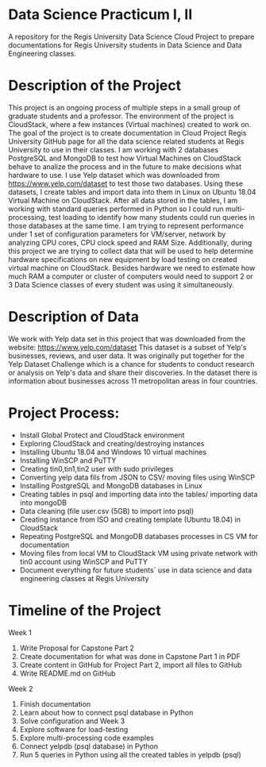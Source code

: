 # Data Science Practicum I, II

A repository for the Regis University Data Science Cloud Project to prepare documentations for Regis University students in Data Science and Data Engineering classes.

# Description of the Project

   This project is an ongoing process of multiple steps in a small group of graduate students and a professor. The environment of the project is CloudStack, where a few instances (Virtual machines) created to work on. The goal of the project is to create documentation in Cloud Project Regis University GitHub page for all the data science related students at Regis University to use in their classes. 
   I am working with 2 databases PostgreSQL and MongoDB to test how Virtual Machines on CloudStack behave to analize the process and in the future to make decisions what hardware to use. I use Yelp dataset which was downloaded from https://www.yelp.com/dataset to test those two databases. Using these datasets, I create tables and import data into them in Linux on Ubuntu 18.04 Virtual Machine on CloudStack. After all data stored in the tables, I am working with standard queries performed in Python so I could run multi-processing, test loading to identify how many students could run queries in those databases at the same time. 
   I am trying to represent performance under 1 set of configuration parameters for VM/server, network by analyzing CPU cores, CPU clock speed and RAM Size. Additionally, during this project we are trying to collect data that will be used to help determine hardware specifications on new equipment by load testing on created virtual machine on CloudStack. Besides hardware we need to estimate how much RAM a computer or cluster of computers would need to support 2 or 3 Data Science classes of every student was using it simultaneously.


# Description of Data 

   We work with Yelp data set in this project that was downloaded from the website: https://www.yelp.com/dataset
This dataset is a subset of Yelp's businesses, reviews, and user data. It was originally put together for the Yelp Dataset Challenge which is a chance for students to conduct research or analysis on Yelp's data and share their discoveries. In the dataset there is information about businesses across 11 metropolitan areas in four countries.

# Project Process:
-	Install Global Protect and CloudStack environment 
-	Exploring CloudStack and creating/destroying instances 
-	Installing Ubuntu 18.04 and Windows 10 virtual machines 
-	Installing WinSCP and PuTTY 
-	Creating tin0,tin1,tin2 user with sudo privileges 
-	Converting yelp data fils from JSON to CSV/ moving files using WinSCP 
-	Installing PostgreSQL and MongoDB databases in Linux 
-	Creating tables in psql and importing data into the tables/ importing data into mongoDB
-	Data cleaning (file user.csv (5GB) to import into psql)
-	Creating instance from ISO and creating template (Ubuntu 18.04) in CloudStack 
-	Repeating PostgreSQL and MongoDB databases processes in CS VM for documentation
-	Moving files from local VM to CloudStack VM using private network with tin0 account using WinSCP and PuTTY
-	Document everything for future students` use in data science and data engineering classes at Regis University 


# Timeline of the Project 
   Week 1
1.	Write Proposal for Capstone Part 2
2.	Create documentation for what was done in Capstone Part 1 in PDF
3.	Create content in GitHub for Project Part 2, import all files to GitHub
4.	Write README.md on GitHub

   Week 2
1.	Finish documentation
2.	Learn about how to connect psql database in Python
3.	Solve configuration and 
   Week 3
1.	Explore software for load-testing
2.	Explore multi-processing code examples 
3.	Connect yelpdb (psql database) in Python 
4.	Run 5 queries in Python using all the created tables in yelpdb (psql) 

